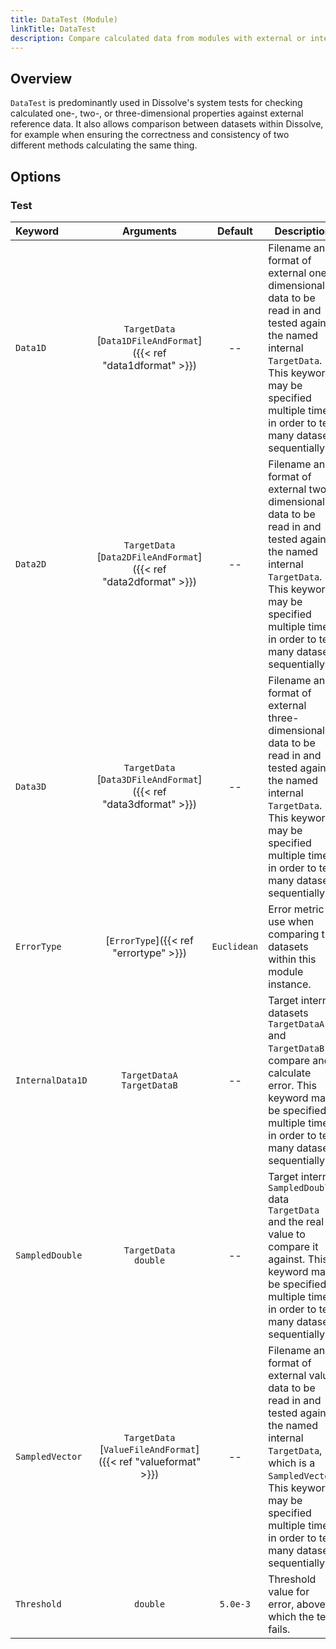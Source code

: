 ```yaml
---
title: DataTest (Module)
linkTitle: DataTest
description: Compare calculated data from modules with external or internal references
---
```


## Overview

`DataTest` is predominantly used in Dissolve's system tests for checking calculated one-, two-, or three-dimensional properties against external reference data. It also allows comparison between datasets within Dissolve, for example when ensuring the correctness and consistency of two different methods calculating the same thing.

## Options

### Test

|Keyword|Arguments|Default|Description|
|:------|:--:|:-----:|-----------|
|`Data1D`|`TargetData`<br/>[`Data1DFileAndFormat`]({{< ref "data1dformat" >}})|--|Filename and format of external one-dimensional data to be read in and tested against the named internal `TargetData`. This keyword may be specified multiple times in order to test many datasets sequentially.|
|`Data2D`|`TargetData`<br/>[`Data2DFileAndFormat`]({{< ref "data2dformat" >}})|--|Filename and format of external two-dimensional data to be read in and tested against the named internal `TargetData`. This keyword may be specified multiple times in order to test many datasets sequentially.|
|`Data3D`|`TargetData`<br/>[`Data3DFileAndFormat`]({{< ref "data3dformat" >}})|--|Filename and format of external three-dimensional data to be read in and tested against the named internal `TargetData`. This keyword may be specified multiple times in order to test many datasets sequentially.|
|`ErrorType`|[`ErrorType`]({{< ref "errortype" >}})|`Euclidean`|Error metric to use when comparing the datasets within this module instance.|
|`InternalData1D`|`TargetDataA`<br/>`TargetDataB`|--|Target internal datasets `TargetDataA` and `TargetDataB` to compare and calculate error. This keyword may be specified multiple times in order to test many datasets sequentially.|
|`SampledDouble`|`TargetData`<br/>`double`|--|Target internal `SampledDouble` data `TargetData` and the real value to compare it against. This keyword may be specified multiple times in order to test many datasets sequentially.|
|`SampledVector`|`TargetData`<br/>[`ValueFileAndFormat`]({{< ref "valueformat" >}})|--|Filename and format of external value data to be read in and tested against the named internal `TargetData`, which is a `SampledVector`. This keyword may be specified multiple times in order to test many datasets sequentially.|
|`Threshold`|`double`|`5.0e-3`|Threshold value for error, above which the test fails.|
